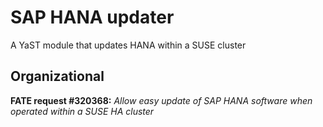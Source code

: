 # SAP HANA updater

A YaST module that updates HANA within a SUSE cluster

## Organizational

**FATE request #320368:** *Allow easy update of SAP HANA software when operated within a SUSE HA cluster*

